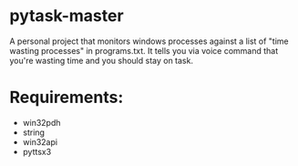 # pytask-master
A personal project that monitors windows processes against a list of "time wasting processes" in programs.txt.
It tells you via voice command that you're wasting time and you should stay on task.

# Requirements:
<ul>
  <li>win32pdh </li>
  <li>string </li>
  <li>win32api </li>
  <li>pyttsx3</li>
</ul>
